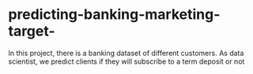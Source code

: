 # predicting-banking-marketing-target-
In this project, there is a banking dataset of different customers. As data scientist, we predict clients if they will subscribe to a term deposit or not
